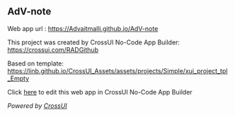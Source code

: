## AdV-note
Web app url : https://Advaitmalli.github.io/AdV-note

This project was created by CrossUI No-Code App Builder: https://crossui.com/RADGithub

Based on template: https://linb.github.io/CrossUI_Assets/assets/projects/Simple/xui_project_tpl_Empty

Click [here](https://crossui.com/RADGithub/#!from=github&owner=Advaitmalli&repo=AdV-note) to edit this web app in CrossUI No-Code App Builder

<i>Powered by [CrossUI](https://crossui.com)</i>
